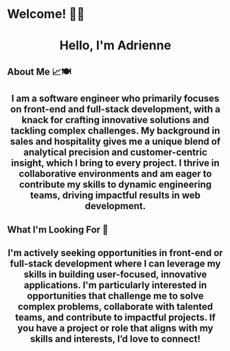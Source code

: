 # Welcome! 👋🏾
<h1 align="center">Hello, I'm Adrienne</h1>

## About Me 📈🍽️
<h2 align="center">I am a software engineer who primarily focuses on front-end and full-stack development, with a knack for crafting innovative solutions and tackling complex challenges. My background in sales and hospitality gives me a unique blend of analytical precision and customer-centric insight, which I bring to every project. I thrive in collaborative environments and am eager to contribute my skills to dynamic engineering teams, driving impactful results in web development.</h2>

## What I'm Looking For 👀
<h2 align="center">I'm actively seeking opportunities in front-end or full-stack development where I can leverage my skills in building user-focused, innovative applications. I'm particularly interested in opportunities that challenge me to solve complex problems, collaborate with talented teams, and contribute to impactful projects. If you have a project or role that aligns with my skills and interests, I’d love to connect!</h2>
